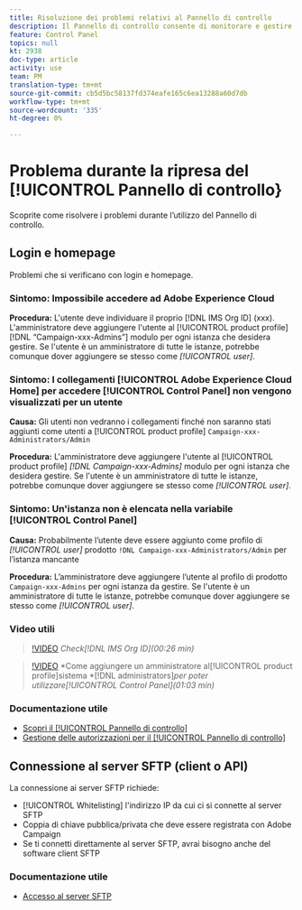 ```yaml
---
title: Risoluzione dei problemi relativi al Pannello di controllo
description: Il Pannello di controllo consente di monitorare e gestire l'archiviazione SFTP per istanza e indirizzi IP per la whitelist.
feature: Control Panel
topics: null
kt: 2938
doc-type: article
activity: use
team: PM
translation-type: tm+mt
source-git-commit: cb5d5bc58137fd374eafe165c6ea13288a60d7db
workflow-type: tm+mt
source-wordcount: '335'
ht-degree: 0%

---
```



# Problema durante la ripresa del [!UICONTROL Pannello di controllo}

Scoprite come risolvere i problemi durante l’utilizzo del Pannello di controllo.

## Login e homepage

Problemi che si verificano con login e homepage.

### Sintomo: Impossibile accedere ad Adobe Experience Cloud

**Procedura:**
L&#39;utente deve individuare il proprio [!DNL IMS Org ID] (xxx). L&#39;amministratore deve aggiungere l&#39;utente al [!UICONTROL product profile] [!DNL “Campaign-xxx-Admins”] modulo per ogni istanza che desidera gestire. Se l&#39;utente è un amministratore di tutte le istanze, potrebbe comunque dover aggiungere se stesso come *[!UICONTROL user]*.

### Sintomo: I collegamenti [!UICONTROL Adobe Experience Cloud Home] per accedere [!UICONTROL Control Panel] non vengono visualizzati per un utente

**Causa:**
Gli utenti non vedranno i collegamenti finché non saranno stati aggiunti come utenti a [!UICONTROL product profile] `Campaign-xxx-Administrators/Admin`

**Procedura:**
L&#39;amministratore deve aggiungere l&#39;utente al [!UICONTROL product profile] *[!DNL Campaign-xxx-Admins]* modulo per ogni istanza che desidera gestire. Se l&#39;utente è un amministratore di tutte le istanze, potrebbe comunque dover aggiungere se stesso come *[!UICONTROL user]*.

### Sintomo: Un&#39;istanza non è elencata nella variabile [!UICONTROL Control Panel]

**Causa:**
Probabilmente l’utente deve essere aggiunto come profilo di *[!UICONTROL user]* prodotto `!DNL Campaign-xxx-Administrators/Admin` per l’istanza mancante

**Procedura:**
L’amministratore deve aggiungere l’utente al profilo di prodotto `Campaign-xxx-Admins` per ogni istanza da gestire. Se l&#39;utente è un amministratore di tutte le istanze, potrebbe comunque dover aggiungere se stesso come *[!UICONTROL user]*.

### Video utili

>[!VIDEO](https://video.tv.adobe.com/v/27183?quality=12)
*Check[!DNL IMS Org ID](00:26 min)*

>[!VIDEO](https://video.tv.adobe.com/v/27147?quality=12)
*Come aggiungere un amministratore al[!UICONTROL product profile]sistema *[!DNL administrators]*per poter utilizzare[!UICONTROL Control Panel](01:03 min)*

### Documentazione utile

* [Scopri il [!UICONTROL Pannello di controllo]](https://helpx.adobe.com/campaign/kb/control-panel-overview.html)
* [Gestione delle autorizzazioni per il [!UICONTROL Pannello di controllo]](https://helpx.adobe.com/campaign/kb/control-panel-access.html)

## Connessione al server SFTP (client o API)

La connessione ai server SFTP richiede:

* [!UICONTROL Whitelisting] l&#39;indirizzo IP da cui ci si connette al server SFTP
* Coppia di chiave pubblica/privata che deve essere registrata con Adobe Campaign
* Se ti connetti direttamente al server SFTP, avrai bisogno anche del software client SFTP

### Documentazione utile

* [Accesso al server SFTP](https://helpx.adobe.com/campaign/kb/control-panel-sftp.html#LoggingintoyourSFTPserver)

